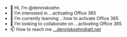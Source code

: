 - 👋 Hi, I’m @denniskoehn
- 👀 I’m interested in ...activating Office 365
- 🌱 I’m currently learning ...how to activate Office 365
- 💞️ I’m looking to collaborate on ...activating Office 365
- 📫 How to reach me ...denniskoehn@att.net

<!---
denniskoehn/denniskoehn is a ✨ special ✨ repository because its `README.md` (this file) appears on your GitHub profile.
You can click the Preview link to take a look at your changes.
--->
